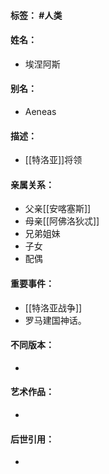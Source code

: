 #### 标签： #人类
#### 姓名：
- 埃涅阿斯
#### 别名：
- Aeneas
#### 描述：
- [[特洛亚]]将领
#### 亲属关系：
- 父亲[[安喀塞斯]]
- 母亲[[阿佛洛狄忒]]
- 兄弟姐妹
- 子女
- 配偶
#### 重要事件：
- [[特洛亚战争]]
- 罗马建国神话。
#### 不同版本：
- 
#### 艺术作品：
- 
#### 后世引用：
- 